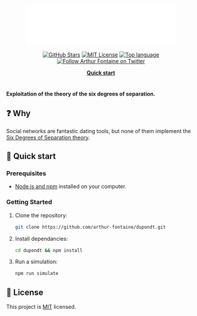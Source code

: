 <p align="center">
  <img
    width="400"
    src="assets/images/svg/logos/logo.svg"
    alt="Dupondt logo"
  />
</p>

<p align="center">
  <a href="https://github.com/arthur-fontaine/dupondt/stargazers"
    ><img
      src="https://img.shields.io/github/stars/arthur-fontaine/dupondt?style=flat-square"
      alt="GitHub Stars"
  /></a>
  <a href="LICENSE"
    ><img
      src="https://img.shields.io/github/license/arthur-fontaine/dupondt?style=flat-square"
      alt="MIT License"
  /></a>
  <a href=""
    ><img
      src="https://img.shields.io/github/languages/top/arthur-fontaine/dupondt?style=flat-square"
      alt="Top language"/></a
  ><br />
  <a href="https://twitter.com/f_arthr"
    ><img
      src="https://img.shields.io/twitter/follow/f_arthr?color=00acee&label=Arthur%20Fontaine&style=flat-square"
      alt="Follow Arthur Fontaine on Twitter"
  /></a>
</p>

<p align="center">
  <b><a href="#🚀-quick-start">Quick start</a></b>
</p>

<h1></h1>

**Exploitation of the theory of the six degrees of separation.**

## ❓ Why

Social networks are fantastic dating tools, but none of them implement the [Six Degrees of Separation theory](https://en.wikipedia.org/wiki/Six_degrees_of_separation).

## 🚀 Quick start

### Prerequisites

- [Node.js and npm](https://nodejs.org/en/download/) installed on your computer.

### Getting Started

1. Clone the repository:

   ```sh
   git clone https://github.com/arthur-fontaine/dupondt.git
   ```

2. Install dependancies:

   ```sh
   cd dupondt && npm install
   ```

3. Run a simulation:

   ```sh
   npm run simulate
   ```

## 📝 License

This project is [MIT](https://github.com/arthur-fontaine/dupondt/blob/master/LICENSE) licensed.
